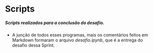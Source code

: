 # Scripts

##### Scripts realizados para a conclusão do desafio.

- A junção de todos esses programas, mais os comentários feitos em Markdown formaram o arquivo *desafio.ipynb*, que é a entrega do desafio dessa Sprint.
